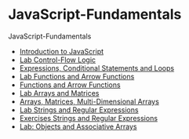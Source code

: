 # JavaScript-Fundamentals
JavaScript-Fundamentals 

* [Introduction to JavaScript] 
* [Lab Control-Flow Logic]
* [Expressions, Conditional Statements and Loops]
* [Lab Functions and Arrow Functions]
* [Functions and Arrow Functions]
* [Lab Arrays and Matrices]
* [Arrays, Matrices, Multi-Dimensional Arrays]
* [Lab Strings and Regular Expressions]
* [Exercises Strings and Regular Expressions]
* [Lab: Objects and Associative Arrays]



[Introduction to JavaScript]: <https://github.com/MilenKunchev/JavaScript-SoftUni/tree/master/JavaScript-Fundamentals/Introduction%20to%20JavaScript>
[Lab Control-Flow Logic]:<https://github.com/MilenKunchev/JavaScript-SoftUni/tree/master/JavaScript-Fundamentals/Lab%20Control-Flow%20Logic>
[Expressions, Conditional Statements and Loops]:<https://github.com/MilenKunchev/JavaScript-SoftUni/tree/master/JavaScript-Fundamentals/Expressions%2C%20Conditional%20Statements%20and%20Loops>
[Lab Functions and Arrow Functions]: <https://github.com/MilenKunchev/JavaScript-SoftUni/tree/master/JavaScript-Fundamentals/Lab%20Functions%20and%20Arrow%20Functions>
[Functions and Arrow Functions]: <https://github.com/MilenKunchev/JavaScript-SoftUni/tree/master/JavaScript-Fundamentals/Functions%20and%20Arrow%20Functions>
[Lab Arrays and Matrices]:<https://github.com/MilenKunchev/JavaScript-SoftUni/tree/master/Lab%20Arrays%20and%20Matrices>
[Arrays, Matrices, Multi-Dimensional Arrays]:<https://github.com/MilenKunchev/JavaScript-SoftUni/tree/master/Lab%20Arrays%20and%20Matrices>
[Lab Strings and Regular Expressions]:<https://github.com/MilenKunchev/JavaScript-SoftUni/tree/master/Lab%20Strings%20and%20Regular%20Expressions>
[Exercises Strings and Regular Expressions]:<https://github.com/MilenKunchev/JavaScript-SoftUni/tree/master/Exercises%20Strings%20and%20Regular%20Expressions>
[Lab: Objects and Associative Arrays]:<https://github.com/MilenKunchev/JavaScript-SoftUni/tree/master/Lab%20Objects%20and%20Associative%20Arrays>
